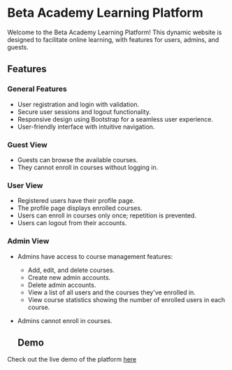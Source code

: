 # Beta Academy Learning Platform

Welcome to the Beta Academy Learning Platform! This dynamic website is designed to facilitate online learning, with features for users, admins, and guests. 

 
 


## Features

### General Features
- User registration and login with validation.
- Secure user sessions and logout functionality.
- Responsive design using Bootstrap for a seamless user experience.
- User-friendly interface with intuitive navigation.

### Guest View
- Guests can browse the available courses.
- They cannot enroll in courses without logging in.

### User View
- Registered users have their profile page.
- The profile page displays enrolled courses.
- Users can enroll in courses only once; repetition is prevented.
- Users can logout from their accounts.

### Admin View
- Admins have access to course management features:
  - Add, edit, and delete courses.
  - Create new admin accounts.
  - Delete admin accounts.
  - View a list of all users and the courses they've enrolled in.
  - View course statistics showing the number of enrolled users in each course.
- Admins cannot enroll in courses.


  ## Demo

Check out the live demo of the platform [here](https://drive.google.com/file/d/1SX4lb7i5vnCwwwkCLFArSKPJ3LEGEakO/view?usp=drive_link) 


